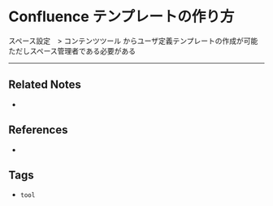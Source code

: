 # Confluence テンプレートの作り方
スペース設定　> コンテンツツール からユーザ定義テンプレートの作成が可能
ただしスペース管理者である必要がある

---
## Related Notes
- 

## References
- 

## Tags
- `tool` 